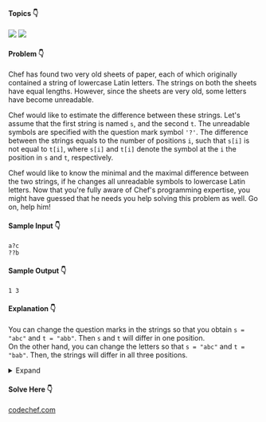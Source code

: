 #### Topics :point_down:
![](https://img.shields.io/badge/-math-wheat)
![](https://img.shields.io/badge/-string-wheat)

#### Problem :point_down:
Chef has found two very old sheets of paper, each of which originally contained a string of lowercase Latin letters. The strings on both the sheets have equal lengths. However, since the sheets are very old, some letters have become unreadable.

Chef would like to estimate the difference between these strings. Let's assume that the first string is named `s`, and the second `t`. The unreadable symbols are specified with the question mark symbol `'?'`. The difference between the strings equals to the number of positions `i`, such that `s[i]` is not equal to `t[i]`, where `s[i]` and `t[i]` denote the symbol at the `i` the position in `s` and `t`, respectively.

Chef would like to know the minimal and the maximal difference between the two strings, if he changes all unreadable symbols to lowercase Latin letters. Now that you're fully aware of Chef's programming expertise, you might have guessed that he needs you help solving this problem as well. Go on, help him!
#### Sample Input :point_down:
```
a?c
??b
```
#### Sample Output :point_down:
```
1 3
```
#### Explanation :point_down:
You can change the question marks in the strings so that you obtain `s = "abc"` and `t = "abb"`. Then `s` and `t` will differ in one position.  
On the other hand, you can change the letters so that `s = "abc"` and `t = "bab"`. Then, the strings will differ in all three positions.
<details>
<summary>Expand</summary>

#### Python :point_down:
```py
def solve(s, t):
    m = 0 # max difference
    n = 0 # min difference
    for i in range(len(s)):
        if s[i] != t[i]:
            if s[i] == '?' or t[i] == '?':
                m += 1
            else:
                m += 1
                n += 1
        else:
            if s[i] == '?' and t[i] == '?':
                m += 1
            
    return (n, m)
```
#### Time Complexity :point_down:
```
O(n)
```
#### Space Complexity :point_down:
```
O(1)
```
</details>

#### Solve Here :point_down:
[codechef.com](https://www.codechef.com/problems/CHEFSTLT)
